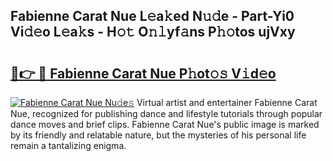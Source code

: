 ## Fabienne Carat Nue L𝚎a𝚔ed N𝚞𝚍e - Part-Yi0 Vi𝚍𝚎o L𝚎a𝚔s - H𝚘𝚝 O𝚗𝚕yf𝚊ns P𝚑𝚘tos ujVxy

# <h2><a href="http://kf8g07.oniu.top/?m=Fabienne+Carat+Nue">🔗👉 🔴 Fabienne Carat Nue P𝚑ot𝚘𝚜 V𝚒d𝚎o</a></h2>

[![Fabienne Carat Nue Nu𝚍e𝚜](https://i.imgur.com/0qMVB7G.gif)](http://kf8g07.oniu.top/?m=Fabienne+Carat+Nue)
Virtual artist and entertainer Fabienne Carat Nue, recognized for publishing dance and lifestyle tutorials through popular dance moves and brief clips. Fabienne Carat Nue's public image is marked by its friendly and relatable nature, but the mysteries of his personal life remain a tantalizing enigma.  
